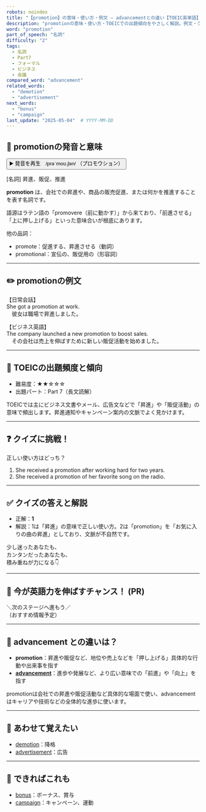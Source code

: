 ```yaml
---
robots: noindex
title: "【promotion】の意味・使い方・例文 ― advancementとの違い【TOEIC英単語】"
description: "promotionの意味・使い方・TOEICでの出題傾向をやさしく解説。例文・クイズ付きでadvancementとの違いもわかりやすく学べます。"
word: "promotion"
part_of_speech: "名詞"
difficulty: "2"
tags:
  - 名詞
  - Part7
  - フォーマル
  - ビジネス
  - 会議
compared_word: "advancement"
related_words:
  - "demotion"
  - "advertisement"
next_words:
  - "bonus"
  - "campaign"
last_update: "2025-05-04"  # YYYY-MM-DD
---
```


## 🔰 promotionの発音と意味

<button class="play-audio" onclick="playTTS('promotion')">
  <span class="play-audio-main">
    ▶️ 発音を再生　/prəˈmoʊ.ʃən/
  </span>
  <span class="play-audio-sub">
    （プロモウション）
  </span>
</button>

[名詞] 昇進、販促、推進

**promotion** は、会社での昇進や、商品の販売促進、または何かを推進することを表す名詞です。

語源はラテン語の「promovere（前に動かす）」から来ており、「前進させる」「上に押し上げる」といった意味合いが根底にあります。

他の品詞：  
- promote：促進する、昇進させる（動詞）
- promotional：宣伝の、販促用の（形容詞）

---

## ✏️ promotionの例文

【日常会話】  
She got a promotion at work.  
　彼女は職場で昇進しました。

【ビジネス英語】  
The company launched a new promotion to boost sales.  
　その会社は売上を伸ばすために新しい販促活動を始めました。

---

## 🎯 TOEICの出題頻度と傾向

- 難易度：★★☆☆☆
- 出題パート：Part 7（長文読解）

TOEICでは主にビジネス文書やメール、広告文などで「昇進」や「販促活動」の意味で頻出します。昇進通知やキャンペーン案内の文脈でよく見かけます。

---

## ❓ クイズに挑戦！

正しい使い方はどっち？

1. She received a promotion after working hard for two years.  
2. She received a promotion of her favorite song on the radio.

---

## ✅ クイズの答えと解説

- 正解：**1**
- 解説：1は「昇進」の意味で正しい使い方。2は「promotion」を「お気に入りの曲の昇進」としており、文脈が不自然です。

少し迷ったあなたも、  
カンタンだったあなたも、  
積み重ねが力になる👇️

---

## 🚀 今が英語力を伸ばすチャンス！ (PR)

<div class="info-center">
＼次のステージへ進もう／<br>  
（おすすめ情報予定）
</div>

---

## 🤔  advancement との違いは？

- **promotion**：昇進や販促など、地位や売上などを「押し上げる」具体的な行動や出来事を指す
- **[advancement](/advancement)**：進歩や発展など、より広い意味での「前進」や「向上」を指す

promotionは会社での昇進や販促活動など具体的な場面で使い、advancementはキャリアや技術などの全体的な進歩に使います。

---

## 🧩 あわせて覚えたい

- [demotion](/demotion)：降格
- [advertisement](/advertisement)：広告

---

## 📖 できればこれも

- [bonus](/bonus)：ボーナス、賞与
- [campaign](/campaign)：キャンペーン、運動

<!-- cvid: aid47_bid07 -->
